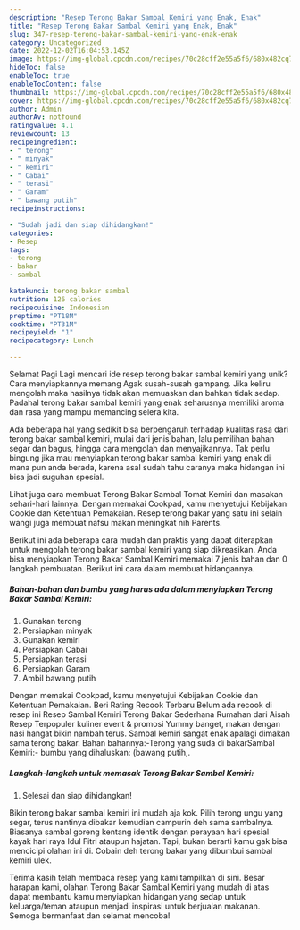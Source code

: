 ```yaml
---
description: "Resep Terong Bakar Sambal Kemiri yang Enak, Enak"
title: "Resep Terong Bakar Sambal Kemiri yang Enak, Enak"
slug: 347-resep-terong-bakar-sambal-kemiri-yang-enak-enak
category: Uncategorized
date: 2022-12-02T16:04:53.145Z
image: https://img-global.cpcdn.com/recipes/70c28cff2e55a5f6/680x482cq70/terong-bakar-sambal-kemiri-foto-resep-utama.jpg
hideToc: false
enableToc: true
enableTocContent: false
thumbnail: https://img-global.cpcdn.com/recipes/70c28cff2e55a5f6/680x482cq70/terong-bakar-sambal-kemiri-foto-resep-utama.jpg
cover: https://img-global.cpcdn.com/recipes/70c28cff2e55a5f6/680x482cq70/terong-bakar-sambal-kemiri-foto-resep-utama.jpg
author: Admin
authorAv: notfound
ratingvalue: 4.1
reviewcount: 13
recipeingredient:
- " terong"
- " minyak"
- " kemiri"
- " Cabai"
- " terasi"
- " Garam"
- " bawang putih"
recipeinstructions:

- "Sudah jadi dan siap dihidangkan!"
categories:
- Resep
tags:
- terong
- bakar
- sambal

katakunci: terong bakar sambal 
nutrition: 126 calories
recipecuisine: Indonesian
preptime: "PT18M"
cooktime: "PT31M"
recipeyield: "1"
recipecategory: Lunch

---
```



Selamat Pagi Lagi mencari ide resep terong bakar sambal kemiri yang unik? Cara menyiapkannya memang Agak susah-susah gampang. Jika keliru mengolah maka hasilnya tidak akan memuaskan dan bahkan tidak sedap. Padahal terong bakar sambal kemiri yang enak seharusnya memiliki aroma dan rasa yang mampu memancing selera kita.


Ada beberapa hal yang sedikit bisa berpengaruh terhadap kualitas rasa dari terong bakar sambal kemiri, mulai dari jenis bahan, lalu pemilihan bahan segar dan bagus, hingga cara mengolah dan menyajikannya. Tak perlu bingung jika mau menyiapkan terong bakar sambal kemiri yang enak di mana pun anda berada, karena asal sudah tahu caranya maka hidangan ini bisa jadi suguhan spesial.

Lihat juga cara membuat Terong Bakar Sambal Tomat Kemiri dan masakan sehari-hari lainnya. Dengan memakai Cookpad, kamu menyetujui Kebijakan Cookie dan Ketentuan Pemakaian. Resep terong bakar yang satu ini selain wangi juga membuat nafsu makan meningkat nih Parents.


Berikut ini ada beberapa cara mudah dan praktis yang dapat diterapkan untuk mengolah terong bakar sambal kemiri yang siap dikreasikan. Anda bisa menyiapkan Terong Bakar Sambal Kemiri memakai 7 jenis bahan dan 0 langkah pembuatan. Berikut ini cara dalam membuat hidangannya.

<!--inarticleads1-->

##### Bahan-bahan dan bumbu yang harus ada dalam menyiapkan Terong Bakar Sambal Kemiri:

1. Gunakan  terong
1. Persiapkan  minyak
1. Gunakan  kemiri
1. Persiapkan  Cabai
1. Persiapkan  terasi
1. Persiapkan  Garam
1. Ambil  bawang putih


Dengan memakai Cookpad, kamu menyetujui Kebijakan Cookie dan Ketentuan Pemakaian. Beri Rating Recook Terbaru Belum ada recook di resep ini Resep Sambal Kemiri Terong Bakar Sederhana Rumahan dari Aisah Resep Terpopuler kuliner event &amp; promosi Yummy banget, makan dengan nasi hangat bikin nambah terus. Sambal kemiri sangat enak apalagi dimakan sama terong bakar. Bahan bahannya:-Terong yang suda di bakarSambal Kemiri:- bumbu yang dihaluskan: (bawang putih,. 

<!--inarticleads2-->

##### Langkah-langkah untuk memasak Terong Bakar Sambal Kemiri:


1. Selesai dan siap dihidangkan!

Bikin terong bakar sambal kemiri ini mudah aja kok. Pilih terong ungu yang segar, terus nantinya dibakar kemudian campurin deh sama sambalnya. Biasanya sambal goreng kentang identik dengan perayaan hari spesial kayak hari raya Idul Fitri ataupun hajatan. Tapi, bukan berarti kamu gak bisa mencicipi olahan ini di. Cobain deh terong bakar yang dibumbui sambal kemiri ulek. 

Terima kasih telah membaca resep yang kami tampilkan di sini. Besar harapan kami, olahan Terong Bakar Sambal Kemiri yang mudah di atas dapat membantu kamu menyiapkan hidangan yang sedap untuk keluarga/teman ataupun menjadi inspirasi untuk berjualan makanan. Semoga bermanfaat dan selamat mencoba!
